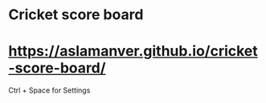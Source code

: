 # Cricket score board
# https://aslamanver.github.io/cricket-score-board/
Ctrl + Space for Settings 
